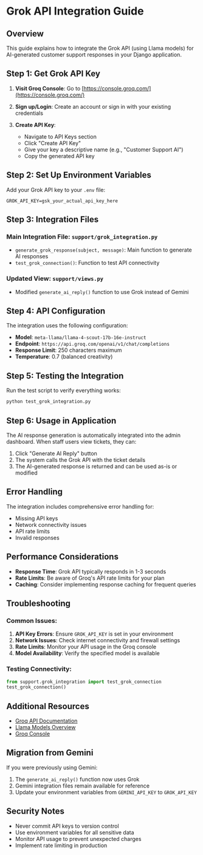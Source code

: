 # Grok API Integration Guide

## Overview
This guide explains how to integrate the Grok API (using Llama models) for AI-generated customer support responses in your Django application.

## Step 1: Get Grok API Key

1. **Visit Groq Console**: Go to [https://console.groq.com/](https://console.groq.com/)

2. **Sign up/Login**: Create an account or sign in with your existing credentials

3. **Create API Key**:
   - Navigate to API Keys section
   - Click "Create API Key"
   - Give your key a descriptive name (e.g., "Customer Support AI")
   - Copy the generated API key

## Step 2: Set Up Environment Variables

Add your Grok API key to your `.env` file:

```env
GROK_API_KEY=gsk_your_actual_api_key_here
```

## Step 3: Integration Files

### Main Integration File: `support/grok_integration.py`
- `generate_grok_response(subject, message)`: Main function to generate AI responses
- `test_grok_connection()`: Function to test API connectivity

### Updated View: `support/views.py`
- Modified `generate_ai_reply()` function to use Grok instead of Gemini

## Step 4: API Configuration

The integration uses the following configuration:
- **Model**: `meta-llama/llama-4-scout-17b-16e-instruct`
- **Endpoint**: `https://api.groq.com/openai/v1/chat/completions`
- **Response Limit**: 250 characters maximum
- **Temperature**: 0.7 (balanced creativity)

## Step 5: Testing the Integration

Run the test script to verify everything works:

```bash
python test_grok_integration.py
```

## Step 6: Usage in Application

The AI response generation is automatically integrated into the admin dashboard. When staff users view tickets, they can:

1. Click "Generate AI Reply" button
2. The system calls the Grok API with the ticket details
3. The AI-generated response is returned and can be used as-is or modified

## Error Handling

The integration includes comprehensive error handling for:
- Missing API keys
- Network connectivity issues
- API rate limits
- Invalid responses

## Performance Considerations

- **Response Time**: Grok API typically responds in 1-3 seconds
- **Rate Limits**: Be aware of Groq's API rate limits for your plan
- **Caching**: Consider implementing response caching for frequent queries

## Troubleshooting

### Common Issues:

1. **API Key Errors**: Ensure `GROK_API_KEY` is set in your environment
2. **Network Issues**: Check internet connectivity and firewall settings
3. **Rate Limits**: Monitor your API usage in the Groq console
4. **Model Availability**: Verify the specified model is available

### Testing Connectivity:

```python
from support.grok_integration import test_grok_connection
test_grok_connection()
```

## Additional Resources

- [Groq API Documentation](https://console.groq.com/docs)
- [Llama Models Overview](https://llama.meta.com/)
- [Groq Console](https://console.groq.com/)

## Migration from Gemini

If you were previously using Gemini:
1. The `generate_ai_reply()` function now uses Grok
2. Gemini integration files remain available for reference
3. Update your environment variables from `GEMINI_API_KEY` to `GROK_API_KEY`

## Security Notes

- Never commit API keys to version control
- Use environment variables for all sensitive data
- Monitor API usage to prevent unexpected charges
- Implement rate limiting in production
